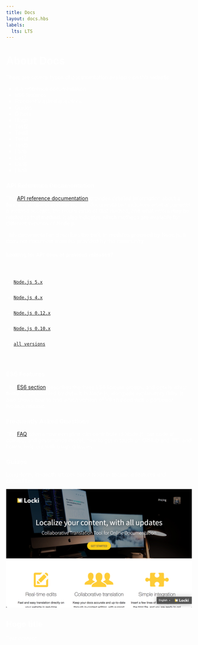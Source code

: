 ```yaml
---
title: Docs
layout: docs.hbs
labels:
  lts: LTS
---
```


# About Docs

There are several types of documentation available on this website:

- API reference documentation
- ES6 features
- Frequently asked questions
- Guides
- Others
- Hoge
- Test2
- Test3
- Test4
- Test5
- List6
- List7
- List8
- List9

### API Reference Documentation

The [API reference documentation](/api/) provides detailed information about a function or object in Node.js. This documentation indicates what arguments a method accepts, the return value of that method, and what errors may be related to that method. It also indicates which methods are available for different versions of Node.js.

This documentation describes the built-in modules provided by Node.js. It does not document modules provided by the community.


<div class="highlight-box">
    <h4>Looking for API docs of previous releases?</h4>
</div>
<pre data-md-type="block_code" data-md-language=""><code><ul>
    <li><a href="https://nodejs.org/docs/latest-v5.x/api/">Node.js 5.x</a></li>
    <li><a href="https://nodejs.org/docs/latest-v4.x/api/">Node.js 4.x</a></li>
    <li><a href="https://nodejs.org/docs/latest-v0.12.x/api/">Node.js 0.12.x</a></li>
    <li><a href="https://nodejs.org/docs/latest-v0.10.x/api/">Node.js 0.10.x</a></li>
    <li><a href="https://nodejs.org/docs/">all versions</a></li>
</ul>
</code></pre>
<div data-md-type="block_html"></div>


### ES6 Features

The [ES6 section](/en/docs/es6/) describes the three ES6 feature groups, and details which features are enabled by default in Node.js, alongside explanatory links. It also shows how to find which version of V8 shipped with a particular Node.js release.

### Frequently Asked Questions

The [FAQ](/en/docs/faq/) covers how everyone can contribute to Node.js, our code of conduct and governance model, how to get in touch on GitHub and IRC, and how to help out with triaging issues.

### Guides

Long-form, in-depth articles about Node.js technical features and capabilities.

![Image of preview](../en/preview.png)


<script>alert("hoge hoge")</script>



<style>body{ color: white; }</style>


## Hoge title

Test content
